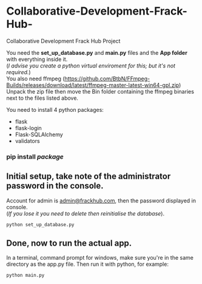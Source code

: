 # Collaborative-Development-Frack-Hub-
Collaborative Development Frack Hub Project


You need the **set_up_database.py** and **main.py** files and the **App folder** with everything inside it.\
(*I advise you create a python virtual enviroment for this; but it's not required.*)\
You also need ffmpeg (https://github.com/BtbN/FFmpeg-Builds/releases/download/latest/ffmpeg-master-latest-win64-gpl.zip) \
Unpack the zip file then move the Bin folder containing the ffmpeg binaries next to the files listed above.

You need to install 4 python packages:
- flask
- flask-login
- Flask-SQLAlchemy
- validators

### pip install *package*

## Initial setup, take note of the administrator password in the console.
Account for admin is admin@frackhub.com, then the password displayed in console.\
(*If you lose it you need to delete then reinitialise the database*).
```
python set_up_database.py
```

## Done, now to run the actual app.
In a terminal, command prompt for windows, make sure you're in the same directory as the app.py file.
Then run it with python, for example:
```
python main.py
```
